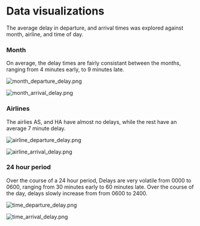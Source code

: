 # Data visualizations

The average delay in departure, and arrival times was explored against month, airline, and time of day. 

### Month
On average, the delay times are fairly consistant between the months, ranging from 4 minutes early, to 9 minutes late. 

![month_departure_delay.png](https://github.com/Pandas-UFT/Pandas/tree/master/figures/month_departure_delay.png)

![month_arrival_delay.png](https://github.com/Pandas-UFT/Pandas/tree/master/figures/month_arrival_delay.png)

### Airlines
The airlies AS, and HA have almost no delays, while the rest have an average 7 minute delay. 

![airline_departure_delay.png](https://github.com/Pandas-UFT/Pandas/tree/master/figures/airline_departure_delay.png)

![airline_arrival_delay.png](https://github.com/Pandas-UFT/Pandas/tree/master/figures/airline_arrival_delay.png)

### 24 hour period
Over the course of a 24 hour period, Delays are very volatile from 0000 to 0600, ranging from 30 minutes early to 60 minutes late. Over the course of the day, delays slowly increase from from 0600 to 2400. 

![time_departure_delay.png](https://github.com/Pandas-UFT/Pandas/tree/master/figures/time_departure_delay.png)

![time_arrival_delay.png](https://github.com/Pandas-UFT/Pandas/tree/master/figures/time_arrival_delay.png)
